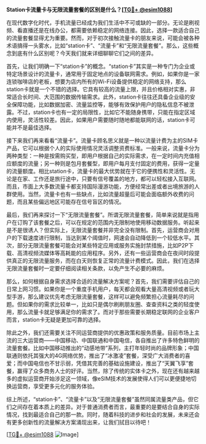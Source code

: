 **Station卡流量卡与无限流量套餐的区别是什么？[[TG💪+ @esim1088](https://t.me/s/esim1088)]**

在现代数字化时代，手机流量已经成为我们生活中不可或缺的一部分。无论是刷视频、看直播还是在线办公，都需要依赖稳定的网络连接。因此，选择一款适合自己的流量套餐显得尤为重要。然而，对于初次接触流量卡的朋友来说，可能会被各种术语搞得一头雾水，比如“station卡”、“流量卡”和“无限流量套餐”。那么，这些概念到底有什么区别呢？今天我们就来详细聊聊它们之间的差异。

首先，让我们明确一下“station卡”的概念。“station卡”其实是一种专门为企业或特定场景设计的流量卡，通常用于固定地点的设备联网需求。例如，如果你是一家连锁咖啡店的老板，想要为店内所有的Wi-Fi设备提供稳定的网络支持，那么station卡就是一个不错的选择。它具有较高的流量上限，并且价格相对实惠，非常适合长时间、大范围的数据传输需求。此外，station卡往往还具备企业级的安全保障功能，比如数据加密、流量监控等，能够有效保护用户的隐私信息不被泄露。不过，station卡也有一定的局限性，比如它不能随身携带，只能在指定区域内使用，灵活性较差。因此，如果用户需要随时随地都能联网的话，station卡可能并不是最佳选择。

接下来我们再来看看“流量卡”。流量卡顾名思义就是一种以流量计费为主的SIM卡产品，它可以根据个人的实际使用情况灵活调整资费标准。一般来说，流量卡分为两种类型：一种是按需购买型，即用户根据自己的实际需求，在一定时间内充值相应额度的流量；另一种则是包月套餐型，即用户每月支付固定的费用，获得一定量的流量额度。相比station卡，流量卡的最大优势就在于它的便携性和灵活性。无论是在家、工作还是旅行途中，只要有信号覆盖的地方，都可以轻松接入互联网。而且，市面上大多数流量卡都支持国际漫游功能，方便经常出差或者出境旅游的人群使用。当然，流量卡也有一些缺点，比如流量超量后可能会面临额外收费的问题，而且某些偏远地区可能存在信号盲区的情况。

最后，我们再来探讨一下“无限流量套餐”。所谓无限流量套餐，简单来说就是指用户在订购了该套餐之后，可以在规定的范围内无限制地使用移动数据服务。听起来是不是很诱人？但实际上，无限流量套餐并非完全没有限制。首先，运营商会对用户的下载速度进行限制，当达到某个阈值时，网速会自动降低到一个较低水平。其次，部分无限流量套餐可能会对某些特定应用或服务实施封禁措施，比如P2P下载、高清视频流媒体等高耗能的应用程序。另外，还有一些运营商会在夜间时段提供真正的无限流量服务，而在白天则恢复正常的流量计费模式。因此，我们在选择无限流量套餐时一定要仔细阅读相关条款，以免产生不必要的麻烦。

那么，如何根据自身需求选择合适的流量解决方案呢？首先，我们需要评估自己的日常上网习惯。如果你是一个重度手机用户，每天都会观看大量高清视频或者玩大型手游，那么建议优先考虑无限流量套餐，这样可以避免频繁担心流量耗尽的问题。但如果你的需求比较单一，比如只是偶尔刷刷朋友圈、查查资料之类的轻度使用，那么流量卡就足够满足你的需求了。而对于那些需要长期稳定联网的企业客户而言，station卡无疑是更加可靠的选择。

除此之外，我们还需要关注不同运营商提供的优惠政策和服务质量。目前市场上主流的三大运营商——中国移动、中国联通和中国电信，各自推出了许多特色鲜明的流量套餐。比如中国移动推出的“动感地带”系列，主打年轻时尚的品牌形象；中国联通则依托其强大的4G网络优势，推出了“冰激凌”套餐，深受广大消费者的喜爱；而中国电信也不甘示弱，凭借其完善的基础设施建设，推出了“天翼飞享”套餐，赢得了众多商务人士的好评。当然，除了传统的实体卡之外，现在还有越来越多的虚拟运营商开始涉足这一领域，像eSIM技术的发展使得人们可以更便捷地切换运营商，享受更多元化的服务体验。

综上所述，“station卡”、“流量卡”以及“无限流量套餐”虽然同属流量类产品，但它们之间存在着本质上的差异。对于普通消费者而言，最重要的是要结合自身的实际情况，找到最适合自己的那一款。同时，随着科技的进步和社会的发展，未来还会有更多创新性的流量解决方案涌现出来，让我们拭目以待吧！

[[TG💪+ @esim1088](https://t.me/s/esim1088) ![Image](https://i.postimg.cc/4NQfJmqS/Snipaste-2025-05-13-00-14-12.png)]